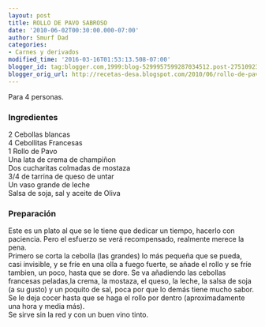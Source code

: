 ```yaml
---
layout: post
title: ROLLO DE PAVO SABROSO
date: '2010-06-02T00:30:00.000-07:00'
author: Smurf Dad
categories:
- Carnes y derivados
modified_time: '2016-03-16T01:53:13.508-07:00'
blogger_id: tag:blogger.com,1999:blog-5299957599287034512.post-2751092313787260441
blogger_orig_url: http://recetas-desa.blogspot.com/2010/06/rollo-de-pavo-sabroso.html
---
```


Para 4 personas.<br><h3>Ingredientes</h3><p>2 Cebollas blancas<br/>4 Cebollitas Francesas<br/>1 Rollo de Pavo<br/>Una lata de crema de champi&ntilde;on<br/>Dos cucharitas colmadas de mostaza<br/>3/4 de tarrina de queso de untar<br/>Un vaso grande de leche<br/>Salsa de soja, sal y aceite de Oliva<br/></p><h3>Preparaci&oacute;n</h3><p>Este es un plato al que se le tiene que dedicar un tiempo, hacerlo con paciencia. Pero el esfuerzo se ver&aacute; recompensado, realmente merece la pena.<br/>Primero se corta la cebolla (las grandes) lo m&aacute;s peque&ntilde;a que se pueda, casi invisible, y se fr&iacute;e en una olla a fuego fuerte, se a&ntilde;ade el rollo y se fr&iacute;e tambien, un poco, hasta que se dore. Se va a&ntilde;adiendo las cebollas francesas peladas,la crema, la mostaza, el queso, la leche, la salsa de soja (a su gusto) y un poquito de sal, poca por que lo dem&aacute;s tiene mucho sabor.<br/>Se le deja cocer hasta que se haga el rollo por dentro (aproximadamente una hora y media m&aacute;s).<br/>Se sirve sin la red y con un buen vino tinto.<br/></p>
